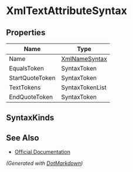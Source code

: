 # XmlTextAttributeSyntax

## Properties

| Name            | Type                              |
| --------------- | --------------------------------- |
| Name            | [XmlNameSyntax](XmlNameSyntax.md) |
| EqualsToken     | SyntaxToken                       |
| StartQuoteToken | SyntaxToken                       |
| TextTokens      | SyntaxTokenList                   |
| EndQuoteToken   | SyntaxToken                       |

## SyntaxKinds

## See Also

* [Official Documentation](https://docs.microsoft.com/en-us/dotnet/api/microsoft.codeanalysis.csharp.syntax.xmltextattributesyntax)


*\(Generated with [DotMarkdown](http://github.com/JosefPihrt/DotMarkdown)\)*